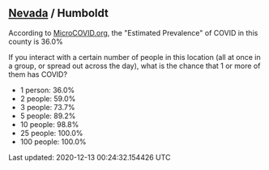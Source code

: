 
## [Nevada](/united-states/nevada) / Humboldt

According to [MicroCOVID.org](http://microcovid.org),
the "Estimated Prevalence" of COVID in this county is 36.0%

If you interact with a certain number of people in this location
(all at once in a group, or spread out across the day), what is the chance that
1 or more of them has COVID?

- 1 person: 36.0%
- 2 people: 59.0%
- 3 people: 73.7%
- 5 people: 89.2%
- 10 people: 98.8%
- 25 people: 100.0%
- 100 people: 100.0%

Last updated: 2020-12-13 00:24:32.154426 UTC
